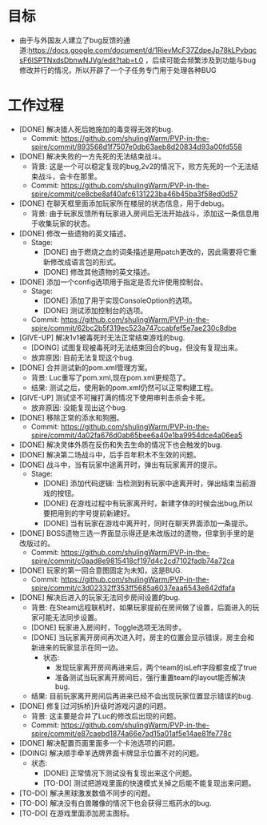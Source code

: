 # 目标
- 由于与外国友人建立了bug反馈的通道:https://docs.google.com/document/d/1RievMcF37ZdpeJp78kLPvbqcsF6ISPTNxdsDbnwNJVg/edit?tab=t.0 ，后续可能会频繁涉及到功能与bug修改并行的情况，所以开辟了一个子任务专门用于处理各种BUG

# 工作过程
- [DONE] 解决猎人死后她施加的毒变得无效的bug.
	- Commit: https://github.com/shulingWarm/PVP-in-the-spire/commit/893568d1f7507e0db63aeb8d20834d93a00fd558
- [DONE] 解决失败的一方先死的无法结束战斗。
	- 背景: 这是一个可以稳定复现的bug,2v2的情况下，败方先死的一个无法结束战斗，会卡在那里。
	- Commit: https://github.com/shulingWarm/PVP-in-the-spire/commit/ce8cbe8af40afc6131223ba46b45ba3f58ed0d57
- [DONE] 在聊天框里面添加玩家所在楼层的状态信息，用于debug。
	- 背景: 由于玩家反馈所有玩家进入房间后无法开始战斗，添加这一条信息用于收集玩家的状态。
- [DONE] 修改一些遗物的英文描述。
	- Stage:
		- [DONE] 由于燃烧之血的词条描述是用patch更改的，因此需要将它重新修改成语言包的形式。
		- [DONE] 修改其他遗物的英文描述。
- [DONE] 添加一个config选项用于指定是否允许使用控制台。
	- Stage:
		- [DONE] 添加了用于实现ConsoleOption的选项。
		- [DONE] 测试添加控制台的选项。
	- Commit: https://github.com/shulingWarm/PVP-in-the-spire/commit/62bc2b5f319ec523a747ccabfef5e7ae230c8dbe
- [GIVE-UP] 解决1v1被毒死时无法正常结束游戏的bug.
	- [DOING] 试图复现被毒死时无法结束回合的bug，但没有复现出来。
	- 放弃原因: 目前无法复现这个bug.
- [DONE] 合并测试新的pom.xml管理方案。
	- 背景: Luc重写了pom.xml,现在pom.xml更规范了。
	- 结果: 测试之后，使用新的pom.xml仍然可以正常构建工程。
- [GIVE-UP] 测试坚不可摧打满的情况下使用审判击杀会卡死。
	- 放弃原因: 没能复现出这个bug.
- [DONE] 移除正常的添水和狗圈。
	- Commit: https://github.com/shulingWarm/PVP-in-the-spire/commit/4a02fa676d0ab65bee6a40e1ba9954dce4a06ea5
- [DONE] 解决灵体外质在反伤和失去生命的情况下也会触发的bug.
- [DONE] 解决第二场战斗中，后手百年积木不生效的问题。
- [DONE] 战斗中，当有玩家中途离开时，弹出有玩家离开的提示。
	- Stage:
		- [DONE] 添加代码逻辑: 当检测到有玩家中途离开时，弹出结束当前游戏的按钮。
		- [DONE] 在游戏过程中有玩家离开时，新建字体的时候会出bug,所以要把用到的字号提前新建好。
		- [DONE] 当有玩家在游戏中离开时，同时在聊天界面添加一条提示。
- [DONE] BOSS遗物三选一界面显示得还是未改版过的遗物，但拿到手里的是改版过的。
	- Commit: https://github.com/shulingWarm/PVP-in-the-spire/commit/c0aad8e9815418cf197d4c2cd7102fadb74a72ca
- [DONE] 玩家的第一回合意图固定为未知，这是BUG.
	- Commit: https://github.com/shulingWarm/PVP-in-the-spire/commit/c3d02332ff353ff5685a6037eaa6543e842dfafa
- [DONE] 解决后进入的玩家无法同步房间设置的bug.
	- 背景: 在Steam远程联机时，如果玩家提前在房间做了设置，后面进入的玩家可能无法同步设置。
	- [DONE] 玩家进入房间时，Toggle选项无法同步。
	- [DONE] 当玩家离开房间再次进入时，房主的位置会显示错误，房主会和新进来的玩家显示在同一边。
		- 状态:
			- 发现玩家离开房间再进来后，两个team的isLeft字段都变成了true
			- 准备测试当玩家离开房间后，强行重置team的layout能否解决bug.
	- 结果: 目前玩家离开房间后再进来已经不会出现玩家位置显示错误的bug.
- [DONE] 修复[过河拆桥]升级时游戏闪退的问题。
	- 背景: 这主要是合并了Luc的修改后出现的问题。
	- Commit: https://github.com/shulingWarm/PVP-in-the-spire/commit/e87caebd1874a66e7ad15a01af5e14ae81fe778c
- [DONE] 解决配置页面里面多一个卡池选项的问题。
- [DOING] 解决顺手牵羊选牌界面卡牌显示位置不对的问题。
	- 状态:
		- [DONE] 正常情况下测试没有复现出来这个问题。
		- [TO-DO] 测试把游戏里面的快速模式关掉之后能不能复现出来问题。
- [TO-DO] 解决黑球激发数值不同步的问题。
- [TO-DO] 解决没有白兽雕像的情况下也会获得三瓶药水的bug.
- [TO-DO] 在游戏里面添加房主图标。
